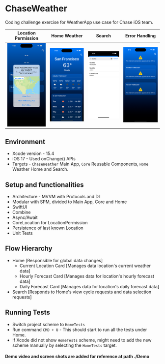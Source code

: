 # ChaseWeather
Coding challenge exercise for WeatherApp use case for Chase iOS team. 


|Location Permission|Home Weather|Search|Error Handling|
|---|---|---|---|
|![LocationPermission](./Demo/Images/LocationPermission.png)|![Home Weather](./Demo/Images/Home.png)|![Search](./Demo/Images/Search.png)|![ErrorHandling](./Demo/Images/ErrorHandling.png)|


## Environment
- Xcode version - 15.4
- iOS 17 - Used onChange() APIs
- Targets - `ChaseWeather` Main App, `Core` Reusable Components, `Home` Weather Home and Search.


## Setup and functionalities
- Architecture - MVVM with Protocols and DI
- Modular with SPM, divided to Main App, Core and Home
- SwiftUI
- Combine
- Async/Await
- CoreLocation for LocationPermission
- Persistence of last known Location
- Unit Tests

## Flow Hierarchy
- Home [Responsible for global data changes]
    - Current Location Card [Manages data location's current weather data]
    - Hourly Forecast Card [Manages data for location's hourly forecast data]
    - Daily Forecast Card [Manages data for location's daily forecast data]
- Search [Responds to Home's view cycle requests and data selection requests]


## Running Tests
- Switch project scheme to `HomeTests`
- Run command `CMD + U` - This should start to run all the tests under Home.
- If Xcode did not show `HomeTests` scheme, might need to add the new scheme manually by selecting the `HomeTests` target.  


#### Demo video and screen shots are added for reference at path ./Demo
